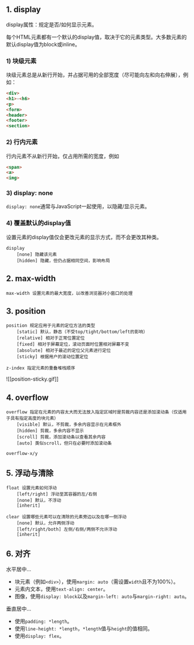 ## 1. display

display属性：规定是否/如何显示元素。

每个HTML元素都有一个默认的display值，取决于它的元素类型。大多数元素的默认display值为block或inline。

### 1) 块级元素

块级元素总是从新行开始，并占据可用的全部宽度（尽可能向左和向右伸展），例如：

```HTML
<div>
<h1>-<h6>
<p>
<form>
<header>
<footer>
<section>
```

### 2) 行内元素

行内元素不从新行开始，仅占用所需的宽度，例如

```HTML
<span>
<a>
<img>
```

### 3) display: none

`display: none`通常与JavaScript一起使用，以隐藏/显示元素。

### 4) 覆盖默认的display值

设置元素的display值仅会更改元素的显示方式，而不会更改其种类。

```TEXT
display
	[none] 隐藏该元素
	[hidden] 隐藏，但仍占据相同空间，影响布局
```

## 2. max-width

```TEXT
max-width 设置元素的最大宽度，以改善浏览器对小窗口的处理
```

## 3. position

```TEXT
position 规定应用于元素的定位方法的类型
	[static] 默认，静态（不受top/tight/bottom/left的影响）
	[relative] 相对于正常位置定位
	[fixed] 相对于屏幕定位，滚动页面时位置相对屏幕不变
	[absolute] 相对于最近的定位父元素进行定位
	[sticky] 根据用户的滚动位置定位

z-index 指定元素的重叠堆栈顺序
```

![[position-sticky.gif]]

## 4. overflow

```TEXT
overflow 指定在元素的内容太大而无法放入指定区域时是剪裁内容还是添加滚动条（仅适用于具有指定高度的块元素）
	[visible] 默认，不剪裁，多余内容显示在元素框外
	[hidden] 剪裁，多余内容不显示
	[scroll] 剪裁，添加滚动条以查看其余内容
	[auto] 类似scroll，但只在必要时添加滚动条

overflow-x/y
```

## 5. 浮动与清除

```TEXT
float 设置元素如何浮动
	[left/right] 浮动至其容器的左/右侧
	[none] 默认，不浮动
	[inherit]

clear 设置哪些元素可以在清除的元素旁边以及在哪一侧浮动
	[none] 默认，允许两侧浮动
	[left/right/both] 左侧/右侧/两侧不允许浮动
	[inherit]
```

## 6. 对齐

水平居中...

- 块元素（例如`<div>`），使用`margin: auto`（需设置`width`且不为100%）。
- 元素内文本，使用`text-align: center`。
- 图像，使用`display: block`以及`margin-left: auto`与`margin-right: auto`。

垂直居中...

- 使用`padding: *length`。
- 使用`line-height: *length`，`*length`值与`height`的值相同。
- 使用`display: flex`。